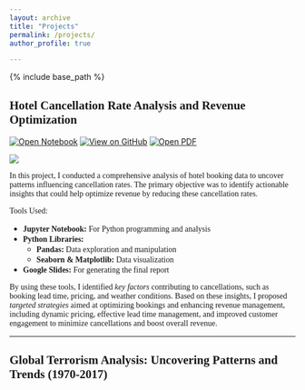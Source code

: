 ```yaml
---
layout: archive
title: "Projects"
permalink: /projects/
author_profile: true

---
```

{% include base_path %}

## <span style = "font-family: Georgia;"> Hotel Cancellation Rate Analysis and Revenue Optimization </span>

[![Open Notebook](https://img.shields.io/badge/Jupyter-Open_Notebook-blue?logo=Jupyter)](https://Deepubhatt.github.io/ipynb-html/Hotel_Booking_Analysis.html) [![View on GitHub](https://img.shields.io/badge/GitHub-View_on_GitHub-blue?logo=github)](https://github.com/Deepubhatt/Hotel-Cancellation-Rate-Analysis-and-Business-Revenue-Optimization) [![Open PDF](https://img.shields.io/badge/PDF-Read_PDF_Report-blue?logo=adobeacrobatreader&logoColor=%23EC1C24)](https://Deepubhatt.github.io/pdf/Presentation.pdf) 

<img src = "https://Deepubhatt.github.io/images/Hotel_Booking_Cover.png">

<span style="font-family: Cambria;"> In this project, I conducted a comprehensive analysis of hotel booking data to uncover patterns influencing cancellation rates. The primary objective was to identify actionable insights that could help optimize revenue by reducing these cancellation rates. </span>

<span style="font-family: Cambria;"> Tools Used: </span>

- <span style="font-family: Cambria;"> **Jupyter Notebook:** For Python programming and analysis </span>
- <span style="font-family: Cambria;"> **Python Libraries:** </span>
  - <span style="font-family: Cambria;"> **Pandas:** Data exploration and manipulation </span>
  - <span style="font-family: Cambria;"> **Seaborn & Matplotlib:** Data visualization </span>
- <span style="font-family: Cambria;"> **Google Slides:** For generating the final report </span>

<span style="font-family: Cambria;"> By using these tools, I identified *key factors* contributing to cancellations, such as booking lead time, pricing, and weather conditions. Based on these insights, I proposed *targeted strategies* aimed at optimizing bookings and enhancing revenue management, including dynamic pricing, effective lead time management, and improved customer engagement to minimize cancellations and boost overall revenue. </span>

----

## <span style="font-family: Georgia;"> Global Terrorism Analysis: Uncovering Patterns and Trends (1970-2017) </span>
